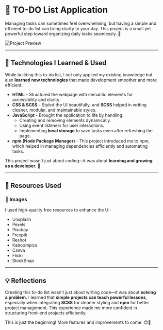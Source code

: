 # 📃 TO-DO List Application  

Managing tasks can sometimes feel overwhelming, but having a simple and efficient to-do list can bring clarity to your day. This project is a small yet powerful step toward organizing daily tasks seamlessly. 🚀  

![Project Preview](./images/todo-app-preview.png)  

---  

## 🤠 Technologies I Learned & Used  

While building this to-do list, I not only applied my existing knowledge but also **learned new technologies** that made development smoother and more efficient.  

- **HTML** - Structured the webpage with semantic elements for accessibility and clarity.  
- **CSS & SCSS** - Styled the UI beautifully, and **SCSS** helped in writing cleaner, modular, and maintainable styles.  
- **JavaScript** - Brought the application to life by handling:  
  - Creating and removing elements dynamically.  
  - Using event listeners for user interactions.  
  - Implementing **local storage** to save tasks even after refreshing the page.  
- **npm (Node Package Manager)** - This project introduced me to npm, which helped in managing dependencies efficiently and automating tasks.  

This project wasn’t just about coding—it was about **learning and growing as a developer.** 🌱  

---

## 🦋 Resources Used  

### 🐯 Images  

I used high-quality free resources to enhance the UI:  

- Unsplash  
- Pexels  
- Pixabay  
- Freepik  
- Reshot  
- Kaboompics  
- Canva  
- Flickr  
- StockSnap  

---

## 💡 Reflections  

Creating this to-do list wasn’t just about writing code—it was about **solving a problem.** I learned that **simple projects can teach powerful lessons**, especially when integrating **SCSS** for cleaner styling and **npm** for better project management. This experience made me more confident in structuring front-end projects efficiently.  

This is just the beginning! More features and improvements to come. 😊💙  

